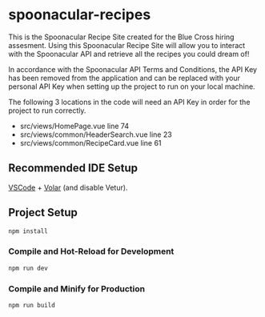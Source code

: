# spoonacular-recipes

This is the Spoonacular Recipe Site created for the Blue Cross hiring assesment. Using this Spoonacular Recipe Site will allow you to interact with the Spoonacular API and retrieve all the recipes you could dream of!

In accordance with the Spoonacular API Terms and Conditions, the API Key has been removed from the application and can be replaced with your personal API Key when setting up the project to run on your local machine.

The following 3 locations in the code will need an API Key in order for the project to run correctly.

- src/views/HomePage.vue line 74
- src/views/common/HeaderSearch.vue line 23
- src/views/common/RecipeCard.vue line 61



## Recommended IDE Setup

[VSCode](https://code.visualstudio.com/) + [Volar](https://marketplace.visualstudio.com/items?itemName=Vue.volar) (and disable Vetur).


## Project Setup

```sh
npm install
```

### Compile and Hot-Reload for Development

```sh
npm run dev
```

### Compile and Minify for Production

```sh
npm run build
```
